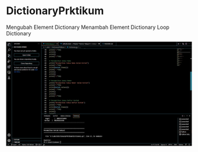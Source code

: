 # DictionaryPrktikum
Mengubah Element Dictionary
Menambah Element Dictionary
Loop Dictionary


![Gambar 1](screenshoot/ss1.png)